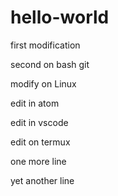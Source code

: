 # hello-world

first modification

second on bash git

modify on Linux

edit in atom

edit in vscode

edit on termux

one more line

yet another line
